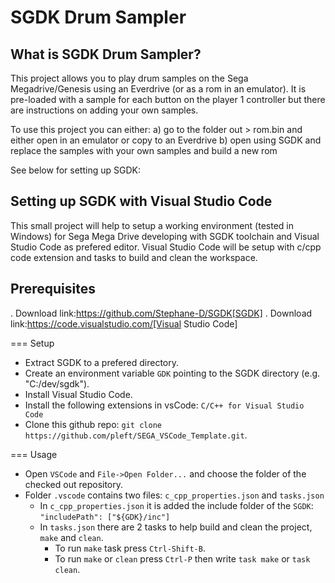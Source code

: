 # SGDK Drum Sampler

## What is SGDK Drum Sampler?

This project allows you to play drum samples on the Sega Megadrive/Genesis using an Everdrive (or as a rom in an emulator). It is pre-loaded with a sample for each button on the player 1 controller but there are instructions on adding your own samples.

To use this project you can either:
    a) go to the folder out > rom.bin and either open in an emulator or copy to an Everdrive
    b) open using SGDK and replace the samples with your own samples and build a new rom


See below for setting up SGDK:

## Setting up SGDK with Visual Studio Code

This small project will help to setup a working environment (tested in Windows) for Sega Mega Drive developing with SGDK toolchain and Visual Studio Code as prefered editor. Visual Studio Code will be setup with c/cpp code extension and tasks to build and clean the workspace.


## Prerequisites

. Download link:https://github.com/Stephane-D/SGDK[SGDK]
. Download link:https://code.visualstudio.com/[Visual Studio Code]


=== Setup

* Extract SGDK to a prefered directory.
* Create an environment variable `GDK` pointing to the SGDK directory (e.g. "C:/dev/sgdk").
* Install Visual Studio Code.
* Install the following extensions in vsCode: `C/C++ for Visual Studio Code`
* Clone this github repo: `git clone https://github.com/pleft/SEGA_VSCode_Template.git`.

=== Usage

* Open `VSCode` and `File->Open Folder...` and choose the folder of the checked out repository.
* Folder `.vscode` contains two files: `c_cpp_properties.json` and `tasks.json`
    * In `c_cpp_properties.json` it is added the include folder of the `SGDK`: `"includePath": ["${GDK}/inc"]`
    * In `tasks.json` there are 2 tasks to help build and clean the project, `make` and `clean`. 
        - To run `make` task press `Ctrl-Shift-B`.
        - To run `make` or `clean` press `Ctrl-P` then write `task make` or `task clean`.
